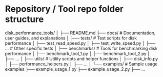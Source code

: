 # Repository / Tool repo folder structure

disk_performance_tools/
│
├── README.md
├── docs/          # Documentation, user guides, and explanations
│
├── tests/         # Test scripts for disk performance
│   ├── test_read_speed.py
│   ├── test_write_speed.py
│   ├── ...         # Other specific tests
│
├── benchmarks/    # Tools for benchmarking disk performance
│   ├── benchmark_tool_1.py
│   ├── benchmark_tool_2.py
│   ├── ...
│
├── utils/         # Utility scripts and helper functions
│   ├── disk_info.py
│   ├── performance_helpers.py
│   ├── ...
│
└── examples/      # Sample usage examples
    ├── example_usage_1.py
    ├── example_usage_2.py
    ├── ...

